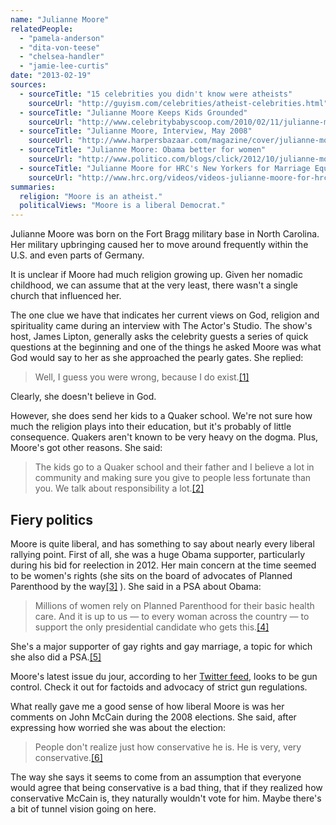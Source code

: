 ```yaml
---
name: "Julianne Moore"
relatedPeople:
  - "pamela-anderson"
  - "dita-von-teese"
  - "chelsea-handler"
  - "jamie-lee-curtis"
date: "2013-02-19"
sources:
  - sourceTitle: "15 celebrities you didn't know were atheists"
    sourceUrl: "http://guyism.com/celebrities/atheist-celebrities.html"
  - sourceTitle: "Julianne Moore Keeps Kids Grounded"
    sourceUrl: "http://www.celebritybabyscoop.com/2010/02/11/julianne-moore-keeps-kids-grounded"
  - sourceTitle: "Julianne Moore, Interview, May 2008"
    sourceUrl: "http://www.harpersbazaar.com/magazine/cover/julianne-moore-0508-5"
  - sourceTitle: "Julianne Moore: Obama better for women"
    sourceUrl: "http://www.politico.com/blogs/click/2012/10/julianne-moore-obama-better-for-women-147688.html"
  - sourceTitle: "Julianne Moore for HRC's New Yorkers for Marriage Equality"
    sourceUrl: "http://www.hrc.org/videos/videos-julianne-moore-for-hrcs-new-yorkers-for-marriage-equality#.URATaOgZ-Bh"
summaries:
  religion: "Moore is an atheist."
  politicalViews: "Moore is a liberal Democrat."
---
```


Julianne Moore was born on the Fort Bragg military base in North Carolina. Her military upbringing caused her to move around frequently within the U.S. and even parts of Germany.

It is unclear if Moore had much religion growing up. Given her nomadic childhood, we can assume that at the very least, there wasn't a single church that influenced her.

The one clue we have that indicates her current views on God, religion and spirituality came during an interview with The Actor's Studio. The show's host, James Lipton, generally asks the celebrity guests a series of quick questions at the beginning and one of the things he asked Moore was what God would say to her as she approached the pearly gates. She replied:

>Well, I guess you were wrong, because I do exist.<a class="source-citation" href="#http%3A%2F%2Fguyism.com%2Fcelebrities%2Fatheist-celebrities.html" title="15 celebrities you didn&apos;t know were atheists">[1]</a>

Clearly, she doesn't believe in God.

However, she does send her kids to a Quaker school. We're not sure how much the religion plays into their education, but it's probably of little consequence. Quakers aren't known to be very heavy on the dogma. Plus, Moore's got other reasons. She said:

>The kids go to a Quaker school and their father and I believe a lot in community and making sure you give to people less fortunate than you. We talk about responsibility a lot.<a class="source-citation" href="#http%3A%2F%2Fwww.celebritybabyscoop.com%2F2010%2F02%2F11%2Fjulianne-moore-keeps-kids-grounded" title="Julianne Moore Keeps Kids Grounded">[2]</a>

## 

## Fiery politics

Moore is quite liberal, and has something to say about nearly every liberal rallying point. First of all, she was a huge Obama supporter, particularly during his bid for reelection in 2012. Her main concern at the time seemed to be women's rights (she sits on the board of advocates of Planned Parenthood by the way<a class="source-citation" href="#http%3A%2F%2Fwww.harpersbazaar.com%2Fmagazine%2Fcover%2Fjulianne-moore-0508-5" title="Julianne Moore, Interview, May 2008">[3]</a> ). She said in a PSA about Obama:

>Millions of women rely on Planned Parenthood for their basic health care. And it is up to us — to every woman across the country — to support the only presidential candidate who gets this.<a class="source-citation" href="#http%3A%2F%2Fwww.politico.com%2Fblogs%2Fclick%2F2012%2F10%2Fjulianne-moore-obama-better-for-women-147688.html" title="Julianne Moore: Obama better for women">[4]</a>

She's a major supporter of gay rights and gay marriage, a topic for which she also did a PSA.<a class="source-citation" href="#http%3A%2F%2Fwww.hrc.org%2Fvideos%2Fvideos-julianne-moore-for-hrcs-new-yorkers-for-marriage-equality%23.URATaOgZ-Bh" title="Julianne Moore for HRC&apos;s New Yorkers for Marriage Equality">[5]</a>

Moore's latest issue du jour, according to her [Twitter feed](https://twitter.com/_juliannemoore), looks to be gun control. Check it out for factoids and advocacy of strict gun regulations.

What really gave me a good sense of how liberal Moore is was her comments on John McCain during the 2008 elections. She said, after expressing how worried she was about the election:

>People don't realize just how conservative he is. He is very, very conservative.<a class="source-citation" href="#http%3A%2F%2Fwww.harpersbazaar.com%2Fmagazine%2Fcover%2Fjulianne-moore-0508-5" title="Julianne Moore, Interview, May 2008">[6]</a>

The way she says it seems to come from an assumption that everyone would agree that being conservative is a bad thing, that if they realized how conservative McCain is, they naturally wouldn't vote for him. Maybe there's a bit of tunnel vision going on here.